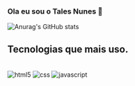 ### Ola eu sou o Tales Nunes 👋

![Anurag's GitHub stats](https://github-readme-stats.vercel.app/api?username=nTales129&show_icons=true&theme=dracula)

## Tecnologias que mais uso.

<div style="display: inline_block"></br>
<img align="center" alt="html5" src="https://img.shields.io/badge/CSS3-1572B6?style=for-the-badge&logo=css3&logoColor=white"/>
<img align="center" alt="css" src="https://img.shields.io/badge/HTML5-E34F26?style=for-the-badge&logo=html5&logoColor=white"/>
<img align="center" alt="javascript" src="https://img.shields.io/badge/JavaScript-F7DF1E?style=for-the-badge&logo=javascript&logoColor=black"/>
  
</div>
